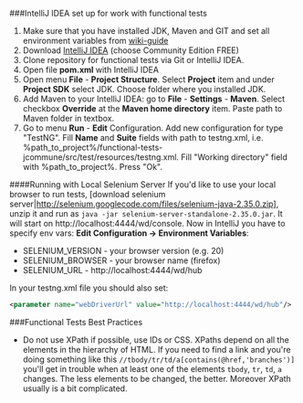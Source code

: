 ###IntelliJ IDEA set up for work with functional tests
1. Make sure that you have installed JDK, Maven and GIT and set all environment variables
from [wiki-guide](http://jtalks.org/pages/viewpage.action?pageId=6422581)
2. Download [IntelliJ IDEA](http://www.jetbrains.com/idea/download/index.html) (choose Community Edition FREE)
3. Clone repository for functional tests via Git or IntelliJ IDEA.
4. Open file **pom.xml** with IntelliJ IDEA
5. Open menu **File** - **Project Structure**. Select **Project** item and under **Project SDK** select JDK.
Choose folder where you installed JDK.
6. Add Maven to your IntelliJ IDEA: go to **File** - **Settings** - **Maven**. Select checkbox **Override** at the **Maven home directory** item.
Paste path to Maven folder in textbox.
7. Go to menu **Run** - **Edit** Configuration.
Add new configuration for type "TestNG". Fill **Name** and **Suite** fields with path to testng.xml,
i.e. %path_to_project%/functional-tests-jcommune/src/test/resources/testng.xml.
Fill "Working directory" field with %path_to_project%. Press "Ok".

####Running with Local Selenium Server
If you'd like to use your local browser to run tests, [download selenium server|http://selenium.googlecode.com/files/selenium-java-2.35.0.zip], unzip it and run as `java -jar selenium-server-standalone-2.35.0.jar`. It will start on http://localhost:4444/wd/console. Now in IntelliJ you have to specify env vars: **Edit Configuration -> Environment Variables**:
- SELENIUM_VERSION - your browser version (e.g. 20)
- SELENIUM_BROWSER - your browser name (firefox)
- SELENIUM_URL - http://localhost:4444/wd/hub

In your testng.xml file you should also set:
```xml
<parameter name="webDriverUrl" value="http://localhost:4444/wd/hub"/>
```

###Functional Tests Best Practices
* Do not use XPath if possible, use IDs or CSS. XPaths depend on all the elements in the hierarchy of HTML. If you need
  to find a link and you're doing something like this `//tbody/tr/td/a[contains(@href,'branches')]` you'll get in
  trouble when at least one of the elements `tbody`, `tr`, `td`, `a` changes. The less elements to be changed,
  the better. Moreover XPath usually is a bit complicated.

